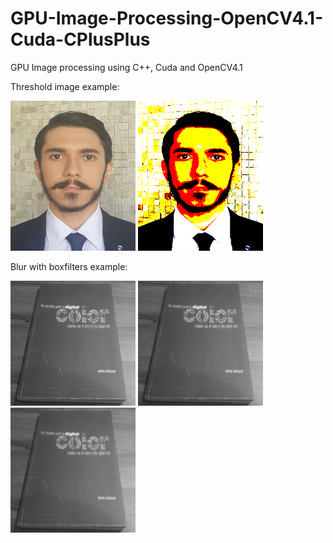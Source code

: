 # GPU-Image-Processing-OpenCV4.1-Cuda-CPlusPlus
GPU Image processing using C++, Cuda and OpenCV4.1

Threshold image example:
<p>
  <img width="200" height="240" src="template.png">
  <img width="200&" height="240" src="thresholdedImage.png">
</p>


Blur with boxfilters example:
<p>
  <img width="200" height="200" src="Blurred3x3.png">
  <img width="200" height="200" src="Blurred5x5.png">
  <img width="200" height="200" src="Blurred7x7.png">
</p>
